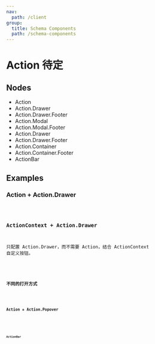 ```yaml
---
nav:
  path: /client
group:
  title: Schema Components
  path: /schema-components
---
```


# Action <Badge>待定</Badge>

## Nodes

- Action
- Action.Drawer
- Action.Drawer.Footer
- Action.Modal
- Action.Modal.Footer
- Action.Drawer
- Action.Drawer.Footer
- Action.Container
- Action.Container.Footer
- ActionBar

## Examples

### Action + Action.Drawer

<code src="./demos/demo1.tsx"/>

### ActionContext + Action.Drawer

只配置 Action.Drawer，而不需要 Action，结合 ActionContext 自定义按钮。

<code src="./demos/demo2.tsx"/>

### 不同的打开方式

<code src="./demos/demo3.tsx"/>

### Action + Action.Popover

<code src="./demos/demo4.tsx"/>

<code src="./demos/demo5.tsx"/>

### ActionBar

<code src="./demos/demo6.tsx"/>
